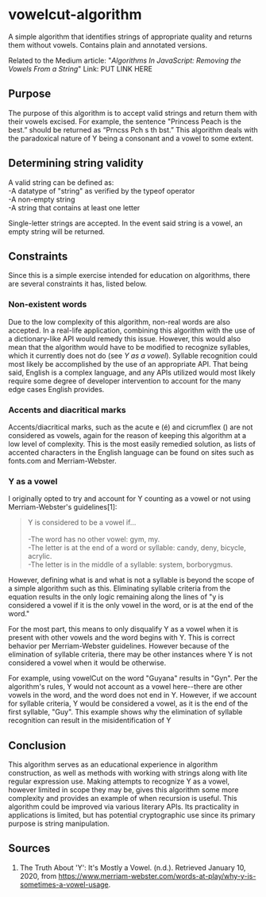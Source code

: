 # vowelcut-algorithm
A simple algorithm that identifies strings of appropriate quality and returns them without vowels. Contains plain and annotated versions.

Related to the Medium article: "*Algorithms In JavaScript: Removing the Vowels From a String*"
Link: PUT LINK HERE

## Purpose

The purpose of this algorithm is to accept valid strings and return them with their vowels excised. For example, the sentence "Princess Peach is the best.” should be returned as “Prncss Pch s th bst.” This algorithm deals with the paradoxical nature of Y being a consonant and a vowel to some extent.

## Determining string validity

A valid string can be defined as:\
-A datatype of "string" as verified by the typeof operator\
-A non-empty string\
-A string that contains at least one letter

Single-letter strings are accepted. In the event said string is a vowel, an empty string will be returned.

## Constraints

Since this is a simple exercise intended for education on algorithms, there are several constraints it has, listed below.

### Non-existent words

Due to the low complexity of this algorithm, non-real words are also accepted. In a real-life application, combining this algorithm with the use of a dictionary-like API would remedy this issue. However, this would also mean that the algorithm would have to be modified to recognize syllables, which it currently does not do (see *Y as a vowel*). Syllable recognition could most likely be accomplished by the use of an appropriate API. That being said, English is a complex language, and any APIs utilized would most likely require some degree of developer intervention to account for the many edge cases English provides.

### Accents and diacritical marks

Accents/diacritical marks, such as the acute e (é) and cicrumflex () are not considered as vowels, again for the reason of keeping this algorithm at a low level of complexity. This is the most easily remedied solution, as lists of accented characters in the English language can be found on sites such as fonts.com and Merriam-Webster.

### Y as a vowel

I originally opted to try and account for Y counting as a vowel or not using Merriam-Webster's guidelines[1]:

>Y is considered to be a vowel if… \
\
       -The word has no other vowel: gym, my. \
       -The letter is at the end of a word or syllable: candy, deny, bicycle, acrylic. \
       -The letter is in the middle of a syllable: system, borborygmus.

However, defining what is and what is not a syllable is beyond the scope of a simple algorithm such as this. Eliminating syllable criteria from the equation results in the only logic remaining along the lines of "y is considered a vowel if it is the only vowel in the word, or is at the end of the word."

For the most part, this means to only disqualify Y as a vowel when it is present with other vowels and the word begins with Y. This is correct behavior per Merriam-Webster guidelines. However because of the elimination of syllable criteria, there may be other instances where Y is not considered a vowel when it would be otherwise. 

For example, using vowelCut on the word "Guyana" results in "Gyn". Per the algorithm's rules, Y would not account as a vowel here--there are other vowels in the word, and the word does not end in Y. However, if we account for syllable criteria, Y would be considered a vowel, as it is the end of the first syllable, "Guy". This example shows why the elimination of syllable recognition can result in the misidentification of Y

## Conclusion

This algorithm serves as an educational experience in algorithm construction, as well as methods with working with strings along with lite regular expression use. Making attempts to recognize Y as a vowel, however limited in scope they may be, gives this algorithm some more complexity and provides an example of when recursion is useful. This algorithm could be improved via various literary APIs. Its practicality in applications is limited, but has potential cryptographic use since its primary purpose is string manipulation.   

## Sources
1. The Truth About 'Y': It's Mostly a Vowel. (n.d.). Retrieved January 10, 2020, from https://www.merriam-webster.com/words-at-play/why-y-is-sometimes-a-vowel-usage.
